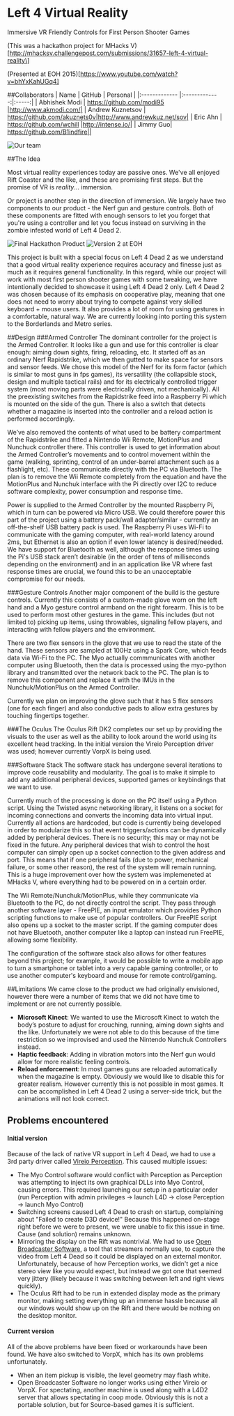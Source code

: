 # Left 4 Virtual Reality
Immersive VR Friendly Controls for First Person Shooter Games

(This was a hackathon project for MHacks V)[http://mhacksv.challengepost.com/submissions/31657-left-4-virtual-reality\]

(Presented at EOH 2015)[https://www.youtube.com/watch?v=bhYxKahUGq4]

##Collaborators
| Name | GitHub | Personal |
|:------------- |:-------------:|:-----:|
| Abhishek Modi | https://github.com/modi95 |http://www.akmodi.com/|
| Andrew Kuznetsov | https://github.com/akuznets0v|http://www.andrewkuz.net/sov|
| Eric Ahn | https://github.com/wchill |http://intense.io/|
| Jimmy Guo| https://github.com/B1indfire||

![Our team](https://raw.githubusercontent.com/wchill/Left4VR/master/pics/Mhacks%20V%20Team.jpg)

##The Idea

Most virtual reality experiences today are passive ones. We've all enjoyed Rift Coaster and the like, and these are promising first steps. But the promise of VR is *reality*… immersion. 

Or project is another step in the direction of immersion. We largely have two components to our product - the Nerf gun and gesture controls. Both of these components are fitted with enough sensors to let you forget that you're using a controller and let you focus instead on surviving in the zombie infested world of Left 4 Dead 2.

![Final Hackathon Product](http://s3.amazonaws.com/challengepost/photos/production/solution_photos/000/200/219/datas/xlarge.png?1421591141)
![Version 2 at EOH](https://raw.githubusercontent.com/wchill/Left4VR/master/pics/EOH_2015.jpg)

This project is built with a special focus on Left 4 Dead 2 as we understand that a good virtual reality experience requires accuracy and finesse just as much as it requires general functionality. In this regard, while our project will work with most first person shooter games with some tweaking, we have intentionally decided to showcase it using Left 4 Dead 2 only. Left 4 Dead 2 was chosen because of its emphasis on cooperative play, meaning that one does not need to worry about trying to compete against very skilled keyboard + mouse users. It also provides a lot of room for using gestures in a comfortable, natural way. We are currently looking into porting this system to the Borderlands and Metro series.


##Design
###Armed Controller
The dominant controller for the project is the Armed Controller. It looks like a gun and use for this controller is clear enough: aiming down sights, firing, reloading, etc. It started off as an ordinary Nerf Rapidstrike, which we then gutted to make space for sensors and sensor feeds. We chose this model of the Nerf for its form factor (which is similar to most guns in fps games), its versatility (the collapsible stock, design and multiple tactical rails) and for its electrically controlled trigger system (most moving parts were electrically driven, not mechanically). All the preexisting switches from the Rapidstrike feed into a Raspberry Pi which is mounted on the side of the gun. There is also a switch that detects whether a magazine is inserted into the controller and a reload action is performed accordingly. 

We’ve also removed the contents of what used to be battery compartment of the Rapidstrike and fitted a Nintendo Wii Remote, MotionPlus and Nunchuck controller there. This controller is used to get information about the Armed Controller’s movements and to control movement within the game (walking, sprinting, control of an under-barrel attachment such as a flashlight, etc). These communicate directly with the PC via Bluetooth. The plan is to remove the Wii Remote completely from the equation and have the MotionPlus and Nunchuk interface with the Pi directly over I2C to reduce software complexity, power consumption and response time.

Power is supplied to the Armed Controller by the mounted Raspberry Pi, which in turn can be powered via Micro USB. We could therefore power this part of the project using a battery pack/wall adapter/similar - currently an off-the-shelf USB battery pack is used. The Raspberry Pi uses Wi-Fi to communicate with the gaming computer, with real-world latency around 2ms, but Ethernet is also an option if even lower latency is desired/needed. We have support for Bluetooth as well, although the response times using the Pi's USB stack aren’t desirable (in the order of tens of milliseconds depending on the environment) and in an application like VR where fast response times are crucial, we found this to be an unacceptable compromise for our needs.

###Gesture Controls
Another major component of the build is the gesture controls. Currently this consists of a custom-made glove worn on the left hand and a Myo gesture control armband on the right forearm. This is to be used to perform most other gestures in the game. This includes (but not limited to) picking up items, using throwables, signaling fellow players, and interacting with fellow players and the environment.

There are two flex sensors in the glove that we use to read the state of the hand. These sensors are sampled at 100Hz using a Spark Core, which feeds data via Wi-Fi to the PC. The Myo actually commmunicates with another computer using Bluetooth, then the data is processed using the myo-python library and transmitted over the network back to the PC. The plan is to remove this component and replace it with the IMUs in the Nunchuk/MotionPlus on the Armed Controller.

Currently we plan on improving the glove such that it has 5 flex sensors (one for each finger) and also conductive pads to allow extra gestures by touching fingertips together.

###The Oculus
The Oculus Rift DK2 completes our set up by providing the visuals to the user as well as the ability to look around the world using its excellent head tracking. In the initial version the Vireio Perception driver was used; however currently VorpX is being used.

###Software Stack
The software stack has undergone several iterations to improve code reusability and modularity. The goal is to make it simple to add any additional peripheral devices, supported games or keybindings that we want to use.

Currently much of the processing is done on the PC itself using a Python script. Using the Twisted async networking library, it listens on a socket for incoming connections and converts the incoming data into virtual input. Currently all actions are hardcoded, but code is currently being developed in order to modularize this so that event triggers/actions can be dynamically added by peripheral devices. There is no security; this may or may not be fixed in the future. Any peripheral devices that wish to control the host computer can simply open up a socket connection to the given address and port. This means that if one peripheral fails (due to power, mechanical failure, or some other reason), the rest of the system will remain running. This is a huge improvement over how the system was implemeneted at MHacks V, where everything had to be powered on in a certain order.

The Wii Remote/Nunchuk/MotionPlus, while they communicate via Bluetooth to the PC, do not directly control the script. They pass through another software layer - FreePIE, an input emulator which provides Python scripting functions to make use of popular controllers. Our FreePIE script also opens up a socket to the master script. If the gaming computer does not have Bluetooth, another computer like a laptop can instead run FreePIE, allowing some flexibility.

The configuration of the software stack also allows for other features beyond this project; for example, it would be possible to write a mobile app to turn a smartphone or tablet into a very capable gaming controller, or to use another computer's keyboard and mouse for remote control/gaming.

##Limitations
We came close to the product we had originally envisioned, however there were a number of items that we did not have time to implement or are not currently possible.
+ **Microsoft Kinect**: We wanted to use the Microsoft Kinect to watch the body’s posture to adjust for crouching, running, aiming down sights and the like. Unfortunately we were not able to do this because of the time restriction so we improvised and used the Nintendo Nunchuk Controllers instead.  
+ **Haptic feedback**: Adding in vibration motors into the Nerf gun would allow for more realistic feeling controls.  
+ **Reload enforcement**: In most games guns are reloaded automatically when the magazine is empty. Obviously we would like to disable this for greater realism. However currently this is not possible in most games. It can be accomplished in Left 4 Dead 2 using a server-side trick, but the animations will not look correct.

## Problems encountered

#### Initial version
Because of the lack of native VR support in Left 4 Dead, we had to use a 3rd party driver called [Vireio Perception](http://www.mtbs3d.com/index.php?option=com_content&view=category&id=169&Itemid=490). This caused multiple issues:  
* The Myo Control software would conflict with Perception as Perception was attempting to inject its own graphical DLLs into Myo Control, causing errors. This required launching our setup in a particular order (run Perception with admin privileges -> launch L4D -> close Perception -> launch Myo Control)
* Switching screens caused Left 4 Dead to crash on startup, complaining about "Failed to create D3D device!" Because this happened on-stage right before we were to present, we were unable to fix this issue in time. Cause (and solution) remains unknown.  
* Mirroring the display on the Rift was nontrivial. We had to use [Open Broadcaster Software](https://obsproject.com/), a tool that streamers normally use, to capture the video from Left 4 Dead so it could be displayed on an external monitor. Unfortunately, because of how Perception works, we didn't get a nice stereo view like you would expect, but instead we got one that seemed very jittery (likely because it was switching between left and right views quickly).  
* The Oculus Rift had to be run in extended display mode as the primary monitor, making setting everything up an immense hassle because all our windows would show up on the Rift and there would be nothing on the desktop monitor.

#### Current version
All of the above problems have been fixed or workarounds have been found. We have also switched to VorpX, which has its own problems unfortunately.
* When an item pickup is visible, the level geometry may flash white.
* Open Broadcaster Software no longer works using either Vireio or VorpX. For spectating, another machine is used along with a L4D2 server that allows spectating in coop mode. Obviously this is not a portable solution, but for Source-based games it is sufficient.